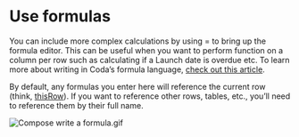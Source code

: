 **Use formulas**
================


You can include more complex calculations by using = to bring up the formula editor. This can be useful when you want to perform function on a column per row such as calculating if a Launch date is overdue etc. To learn more about writing in Coda’s formula language, [check out this article](https://help.coda.io/en/articles/2695142-the-basics-of-coda-formulas).



By default, any formulas you enter here will reference the current row (think, [thisRow](https://help.coda.io/en/articles/3598277-what-is-thisrow-and-when-do-i-use-it)). If you want to reference other rows, tables, etc., you’ll need to reference them by their full name.



![Compose write a formula.gif](https://coda.intercom-attachments-7.com/i/o/767921601/04355575fbdcddcda64dac4a/upload_9422004657202774119)